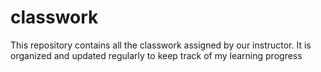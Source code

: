 # classwork
This repository contains all the classwork assigned by our instructor. It is organized and updated regularly to keep track of my learning progress
